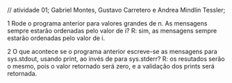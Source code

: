 // atividade 01; Gabriel Montes, Gustavo Carretero e Andrea Mindlin Tessler;

1 Rode o programa anterior para valores grandes de n. As
mensagens sempre estarão ordenadas pelo valor de i?
R:  sim, as mensagens sempre estarão ordenadas pelo valor de i.


2 O que acontece se o programa anterior escreve-se as mensagens
para sys.stdout, usando print, ao invés de para sys.stderr?
R:  os resutados serão o mesmo, pois o valor retornado será zero, e a validação dos prints será retornada.
